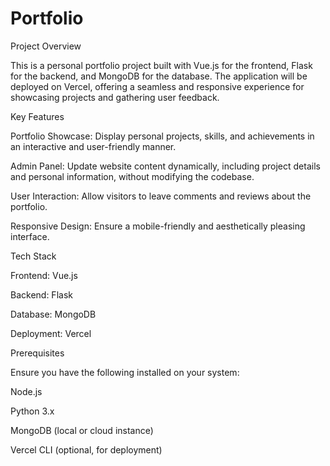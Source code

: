 # Portfolio

Project Overview

This is a personal portfolio project built with Vue.js for the frontend, Flask for the backend, and MongoDB for the database. The application will be deployed on Vercel, offering a seamless and responsive experience for showcasing projects and gathering user feedback.

Key Features

Portfolio Showcase: Display personal projects, skills, and achievements in an interactive and user-friendly manner.

Admin Panel: Update website content dynamically, including project details and personal information, without modifying the codebase.

User Interaction: Allow visitors to leave comments and reviews about the portfolio.

Responsive Design: Ensure a mobile-friendly and aesthetically pleasing interface.

Tech Stack

Frontend: Vue.js

Backend: Flask

Database: MongoDB

Deployment: Vercel


Prerequisites

Ensure you have the following installed on your system:

Node.js

Python 3.x

MongoDB (local or cloud instance)

Vercel CLI (optional, for deployment)
